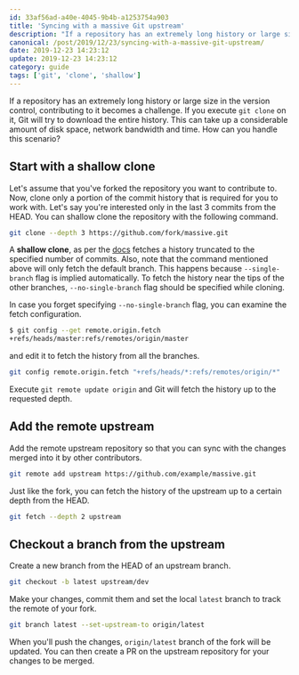```yaml
---
id: 33af56ad-a40e-4045-9b4b-a1253754a903
title: 'Syncing with a massive Git upstream'
description: "If a repository has an extremely long history or large size, contributing to it can become a challenge. Git downloads the entire history on a clone. How to make such clones fast, lean and nimble?"
canonical: /post/2019/12/23/syncing-with-a-massive-git-upstream/
date: 2019-12-23 14:23:12
update: 2019-12-23 14:23:12
category: guide
tags: ['git', 'clone', 'shallow']
---
```


If a repository has an extremely long history or large size in the version control, contributing to it becomes a challenge. If you execute `git clone` on it, Git will try to download the entire history. This can take up a considerable amount of disk space, network bandwidth and time. How can you handle this scenario?

## Start with a shallow clone

Let's assume that you've forked the repository you want to contribute to. Now, clone only a portion of the commit history that is required for you to work with. Let's say you're interested only in the last 3 commits from the HEAD. You can shallow clone the repository with the following command.

```sh
git clone --depth 3 https://github.com/fork/massive.git
```

A **shallow clone**, as per the [docs](https://www.git-scm.com/docs/git-clone#Documentation/git-clone.txt---depthltdepthgt) fetches a history truncated to the specified number of commits. Also, note that the command mentioned above will only fetch the default branch. This happens because `--single-branch` flag is implied automatically. To fetch the history near the tips of the other branches, `--no-single-branch` flag should be specified while cloning.

In case you forget specifying `--no-single-branch` flag, you can examine the fetch configuration.

```sh
$ git config --get remote.origin.fetch
+refs/heads/master:refs/remotes/origin/master
```

and edit it to fetch the history from all the branches.

```sh
git config remote.origin.fetch "+refs/heads/*:refs/remotes/origin/*"
```

Execute `git remote update origin` and Git will fetch the history up to the requested depth.

## Add the remote upstream

Add the remote upstream repository so that you can sync with the changes merged into it by other contributors.

```sh
git remote add upstream https://github.com/example/massive.git
```

Just like the fork, you can fetch the history of the upstream up to a certain depth from the HEAD.

```sh
git fetch --depth 2 upstream
```

## Checkout a branch from the upstream

Create a new branch from the HEAD of an upstream branch.

```sh
git checkout -b latest upstream/dev
```

Make your changes, commit them and set the local `latest` branch to track the remote of your fork. 

```sh
git branch latest --set-upstream-to origin/latest
```

When you'll push the changes, `origin/latest` branch of the fork will be updated. You can then create a PR on the upstream repository for your changes to be merged.
